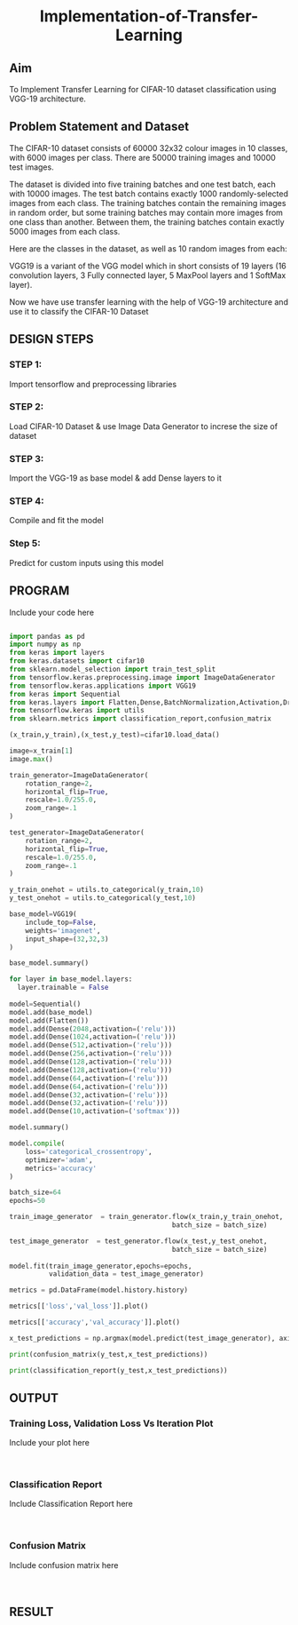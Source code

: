 # <p align="center">Implementation-of-Transfer-Learning</p>
## Aim
To Implement Transfer Learning for CIFAR-10 dataset classification using VGG-19 architecture.
## Problem Statement and Dataset
The CIFAR-10 dataset consists of 60000 32x32 colour images in 10 classes, with 6000 images per class. There are 50000 training images and 10000 test images.

The dataset is divided into five training batches and one test batch, each with 10000 images. The test batch contains exactly 1000 randomly-selected images from each class. The training batches contain the remaining images in random order, but some training batches may contain more images from one class than another. Between them, the training batches contain exactly 5000 images from each class.

Here are the classes in the dataset, as well as 10 random images from each:


VGG19 is a variant of the VGG model which in short consists of 19 layers (16 convolution layers, 3 Fully connected layer, 5 MaxPool layers and 1 SoftMax layer).

Now we have use transfer learning with the help of VGG-19 architecture and use it to classify the CIFAR-10 Dataset

## DESIGN STEPS

### STEP 1:
Import tensorflow and preprocessing libraries

### STEP 2:
Load CIFAR-10 Dataset & use Image Data Generator to increse the size of dataset

### STEP 3:
Import the VGG-19 as base model & add Dense layers to it

### STEP 4:
Compile and fit the model

### Step 5:
Predict for custom inputs using this model

## PROGRAM
Include your code here
```python

import pandas as pd
import numpy as np
from keras import layers
from keras.datasets import cifar10
from sklearn.model_selection import train_test_split
from tensorflow.keras.preprocessing.image import ImageDataGenerator
from tensorflow.keras.applications import VGG19
from keras import Sequential
from keras.layers import Flatten,Dense,BatchNormalization,Activation,Dropout
from tensorflow.keras import utils
from sklearn.metrics import classification_report,confusion_matrix

(x_train,y_train),(x_test,y_test)=cifar10.load_data()

image=x_train[1]
image.max()

train_generator=ImageDataGenerator(
    rotation_range=2,
    horizontal_flip=True,
    rescale=1.0/255.0,
    zoom_range=.1
)

test_generator=ImageDataGenerator(
    rotation_range=2,
    horizontal_flip=True,
    rescale=1.0/255.0,
    zoom_range=.1
)

y_train_onehot = utils.to_categorical(y_train,10)
y_test_onehot = utils.to_categorical(y_test,10)

base_model=VGG19(
    include_top=False,
    weights='imagenet',
    input_shape=(32,32,3)
)

base_model.summary()

for layer in base_model.layers:
  layer.trainable = False
  
model=Sequential()
model.add(base_model)
model.add(Flatten())
model.add(Dense(2048,activation=('relu')))
model.add(Dense(1024,activation=('relu')))
model.add(Dense(512,activation=('relu')))
model.add(Dense(256,activation=('relu')))
model.add(Dense(128,activation=('relu')))
model.add(Dense(128,activation=('relu')))
model.add(Dense(64,activation=('relu')))
model.add(Dense(64,activation=('relu')))
model.add(Dense(32,activation=('relu')))
model.add(Dense(32,activation=('relu')))
model.add(Dense(10,activation=('softmax')))

model.summary()

model.compile(
    loss='categorical_crossentropy',
    optimizer='adam',
    metrics='accuracy'
)

batch_size=64
epochs=50

train_image_generator  = train_generator.flow(x_train,y_train_onehot,
                                         batch_size = batch_size)

test_image_generator  = test_generator.flow(x_test,y_test_onehot,
                                         batch_size = batch_size)
                                         
model.fit(train_image_generator,epochs=epochs,
          validation_data = test_image_generator)

metrics = pd.DataFrame(model.history.history)

metrics[['loss','val_loss']].plot()

metrics[['accuracy','val_accuracy']].plot()

x_test_predictions = np.argmax(model.predict(test_image_generator), axis=1)

print(confusion_matrix(y_test,x_test_predictions))

print(classification_report(y_test,x_test_predictions))

```


## OUTPUT
### Training Loss, Validation Loss Vs Iteration Plot
Include your plot here
</br>
</br>
</br>
### Classification Report
Include Classification Report here
</br>
</br>
</br>
### Confusion Matrix
Include confusion matrix here
</br>
</br>
</br>
## RESULT
</br>
</br>
</br>
